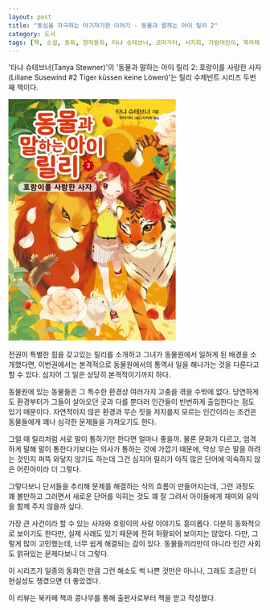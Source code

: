 ```yaml
---
layout: post
title: "동심을 자극하는 아기자기한 이야기 - 동물과 말하는 아이 릴리 2"
category: 도서
tags: [책, 소설, 동화, 창작동화, 타냐 슈테브너, 코마가타, 서지희, 가람어린이, 북카페 책과 콩나무, 서평]
---
```


'타냐 슈테브너(Tanya Stewner)'의
'동물과 말하는 아이 릴리 2: 호랑이를 사랑한 사자(Liliane Susewind #2 Tiger küssen keine Löwen)'는
릴리 수제빈트 시리즈 두번째 책이다.

![표지](/images/liliane-susewind-2-tiger-kussen-keine-lowen-book-h480.jpg)

전권이 특별한 힘을 갖고있는 릴리를 소개하고
그녀가 동물원에서 일하게 된 배경을 소개했다면,
이번권에서는 본격적으로 동물원에서의 통역사 일을 해나가는 것을 다룬다고 할 수 있다.
심지어 그 일은 상당히 본격적이기까지 하다.

동물원에 있는 동물들은 그 특수한 환경상 여러가지 고충을 겪을 수밖에 없다.
당연하게도 환경부터가 그들이 살아오던 곳과 다를 뿐더러
인간들이 빈번하게 출입한다는 점도 있기 때문이다.
자연적이지 않은 환경과 무슨 짓을 저지를지 모르는 인간이라는 조건은
동물들에게 꽤나 심각한 문제들을 가져오기도 한다.

그럴 때 릴리처럼 서로 말이 통하기만 한다면 얼마나 좋을까.
물론 문화가 다르고, 엄격하게 말해 말이 통한다기보다는 의사가 통하는 것에 가깝기 때문에,
막상 무슨 말을 하려는 것인지 퍼뜩 와닿지 않기도 하는데
그건 심지어 릴리가 아직 많은 단어에 익숙하지 않은 어린아이라 더 그렇다.

그렇다보니 단서들을 추리해 문제를 해결하는 식의 흐름이 만들어지는데,
그런 과정도 꽤 볼만하고
그러면서 새로운 단어를 익히는 것도 꽤 잘 그려서
아이들에게 재미와 유익을 함께 주지 않을까 싶다.

가장 큰 사건이라 할 수 있는 사자와 호랑이의 사랑 이야기도 흥미롭다.
다분히 동화적으로 보이기도 한다만, 실제 사례도 있기 때문에 전혀 허황되어 보이지는 않았다.
다만, 그렇게 많이 고민했는데, 너무 쉽게 해결되는 감이 있다.
동물들끼리만이 아니라 인간 사회도 얽혀있는 문제다보니 더 그렇다.

이 시리즈가 일종의 동화인 만큼 그런 해소도 썩 나쁜 것만은 아니나,
그래도 조금만 더 현실성도 챙겼으면 더 좋았겠다.



<div class="im im-info">
이 리뷰는 북카페 책과 콩나무를 통해 출판사로부터 책을 받고 작성했다.
</div>
